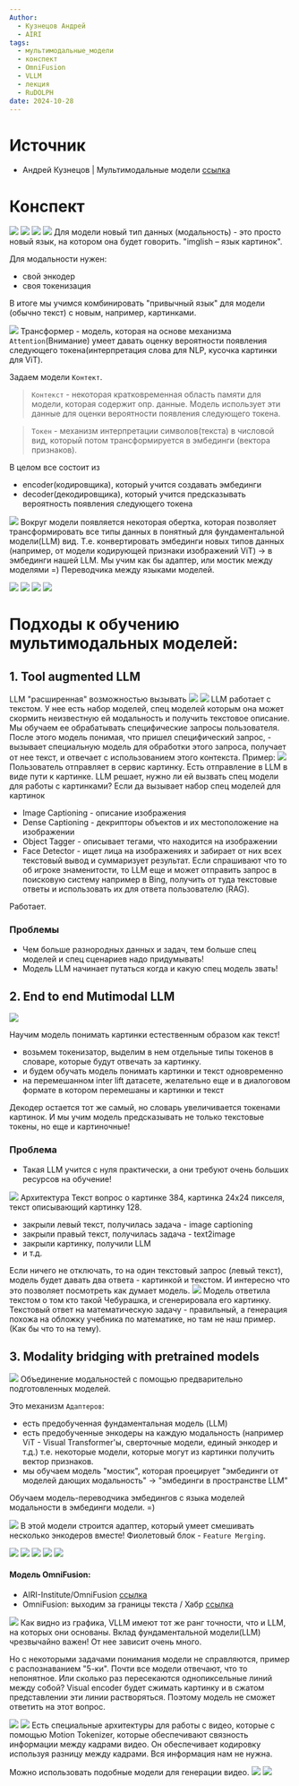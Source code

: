 ```yaml
---
Author:
  - Кузнецов Андрей
  - AIRI
tags:
  - мультимодальные_модели
  - конспект
  - OmniFusion
  - VLLM
  - лекция
  - RuDOLPH
date: 2024-10-28
---
```

# Источник

* Андрей Кузнецов | Мультимодальные модели [ссылка](https://vk.com/video-210514085_456239080)
# Конспект

![](../files/Конспект%20Андрей%20Кузнецов%20Мультимодальные%20модели,%20как%20научить%20языковые%20модели%20работать%20не%20только%20с%20текстом-20241029-5.png)
![](../files/Конспект%20Андрей%20Кузнецов%20Мультимодальные%20модели,%20как%20научить%20языковые%20модели%20работать%20не%20только%20с%20текстом-20241029-6.png)
![](../files/Конспект%20Андрей%20Кузнецов%20Мультимодальные%20модели,%20как%20научить%20языковые%20модели%20работать%20не%20только%20с%20текстом-20241029-7.png)
![](../files/Конспект%20Андрей%20Кузнецов%20Мультимодальные%20модели,%20как%20научить%20языковые%20модели%20работать%20не%20только%20с%20текстом-20241029-8.png)
Для модели новый тип данных (модальность) - это просто новый язык, на котором она будет говорить.
"imglish – язык картинок".

Для модальности нужен:
* свой энкодер
* своя токенизация

В итоге мы учимся комбинировать "привычный язык" для модели (обычно текст) с новым, например, картинками.

![](../files/Конспект%20Андрей%20Кузнецов%20Мультимодальные%20модели,%20как%20научить%20языковые%20модели%20работать%20не%20только%20с%20текстом-20241029-9.png)
Трансформер - модель, которая на основе механизма `Attention`(Внимание) умеет давать оценку вероятности появления следующего токена(интерпретация слова для NLP, кусочка картинки для ViT).

Задаем модели `Контект`. 
> `Контекст` - некоторая кратковременная область памяти для модели, которая содержит опр. данные. Модель использует эти данные для оценки вероятности появления следующего токена.

> `Токен` - механизм интерпретации символов(текста) в числовой вид, который потом трансформируется в эмбединги (вектора признаков).

В целом все состоит из 
* encoder(кодировщика), который учится создавать эмбединги
* decoder(декодировщика), который учится предсказывать вероятность появления следующего токена

![](../files/Конспект%20Андрей%20Кузнецов%20Мультимодальные%20модели,%20как%20научить%20языковые%20модели%20работать%20не%20только%20с%20текстом-20241029-10.png)
Вокруг модели появляется некоторая обертка, которая позволяет трансформировать все типы данных в понятный для фундаментальной модели(LLM) вид.
Т.е. конвертировать эмбединги новых типов данных (например, от модели кодирующей признаки изображений ViT) -> в эмбединги нашей LLM.
Мы учим как бы адаптер, или мостик между моделями =) Переводчика между языками моделей.

![](../files/Конспект%20Андрей%20Кузнецов%20Мультимодальные%20модели,%20как%20научить%20языковые%20модели%20работать%20не%20только%20с%20текстом-20241029-11.png)
![](../files/Конспект%20Андрей%20Кузнецов%20Мультимодальные%20модели,%20как%20научить%20языковые%20модели%20работать%20не%20только%20с%20текстом-20241029-12.png)
![](../files/Конспект%20Андрей%20Кузнецов%20Мультимодальные%20модели,%20как%20научить%20языковые%20модели%20работать%20не%20только%20с%20текстом-20241029-13.png)
![](../files/Конспект%20Андрей%20Кузнецов%20Мультимодальные%20модели,%20как%20научить%20языковые%20модели%20работать%20не%20только%20с%20текстом-20241029-14.png)
# Подходы к обучению мультимодальных моделей:

## 1. Tool augmented LLM

LLM "расширенная" возможностью вызывать
![](../files/Конспект%20Андрей%20Кузнецов%20Мультимодальные%20модели,%20как%20научить%20языковые%20модели%20работать%20не%20только%20с%20текстом-20241029-15.png)
![](../files/Конспект%20Андрей%20Кузнецов%20Мультимодальные%20модели,%20как%20научить%20языковые%20модели%20работать%20не%20только%20с%20текстом-20241029-16.png)
LLM работает с текстом.
У нее есть набор моделей, спец моделей которым она может скормить неизвестную ей модальность и получить текстовое описание.
Мы обучаем ее обрабатывать специфические запросы пользователя.
После этого модель понимая, что пришел специфический запрос, - вызывает специальную модель для обработки этого запроса, получает от нее текст, и отвечает с использованием этого контекста.
Пример:
![](../files/Конспект%20Андрей%20Кузнецов%20Мультимодальные%20модели,%20как%20научить%20языковые%20модели%20работать%20не%20только%20с%20текстом-20241029-17.png)
Пользователь отправляет в сервис картинку.
Есть отправление в LLM в виде пути к картинке.
LLM решает, нужно ли ей вызвать спец модели для работы с картинками?
Если да вызывает набор спец моделей для картинок
* Image Captioning - описание изображения
* Dense Captioning - декрипторы объектов и их местоположение на изображении
* Object Tagger - описывает тегами, что находится на изображении
* Face Detector - ищет лица на изображениях
и забирает от них всех текстовый вывод и суммаризует результат.
Если спрашивают что то об игроке знаменитости, то LLM еще и может отправить запрос в поисковую систему например в Bing, получить от туда текстовые ответы и использовать их для ответа пользователю (RAG).

Работает.
### Проблемы
* Чем больше разнородных данных и задач, тем больше спец моделей и спец сценариев надо придумывать!
* Модель LLM начинает путаться когда и какую спец модель звать!
## 2. End to end Mutimodal LLM

![](../files/Конспект%20Андрей%20Кузнецов%20Мультимодальные%20модели,%20как%20научить%20языковые%20модели%20работать%20не%20только%20с%20текстом-20241029-18.png)

Научим модель понимать картинки естественным образом как текст!
* возьмем токенизатор, выделим в нем отдельные типы токенов в словаре, которые будут отвечать за картинку.
* и будем обучать модель понимать картинки и текст одновременно
* на перемешанном inter lift датасете, желательно еще и в диалоговом формате в котором перемешаны и картинки и текст

Декодер остается тот же самый, но словарь увеличивается токенами картинок.
И мы учим модель предсказывать не только текстовые токены, но еще и картиночные!
### Проблема
* Такая LLM учится с нуля практически, а они требуют очень больших ресурсов на обучение!

![](../files/Конспект%20Андрей%20Кузнецов%20Мультимодальные%20модели,%20как%20научить%20языковые%20модели%20работать%20не%20только%20с%20текстом-20241029-19.png)
Архитектура
Текст вопрос о картинке 384, картинка 24х24 пикселя, текст описывающий картинку 128.

* закрыли левый текст, получилась задача - image captioning
* закрыли правый текст, получилась задача - text2image
* закрыли картинку, получили LLM
* и т.д.

Если ничего не отключать, то на один текстовый запрос (левый текст), модель будет давать два ответа - картинкой и текстом.
И интересно что это позволяет посмотреть как думает модель.
![](../files/Конспект%20Андрей%20Кузнецов%20Мультимодальные%20модели,%20как%20научить%20языковые%20модели%20работать%20не%20только%20с%20текстом-20241029-20.png)
Модель ответила текстом о том кто такой Чебурашка, и сгенерировала его картинку.
Текстовый ответ на математическую задачу - правильный, а генерация похожа на обложку учебника по математике, но там не наш пример. (Как бы что то на тему).
## 3. Modality bridging with pretrained models

![](../files/Конспект%20Андрей%20Кузнецов%20Мультимодальные%20модели,%20как%20научить%20языковые%20модели%20работать%20не%20только%20с%20текстом-20241029-21.png)
Объединение модальностей с помощью предварительно подготовленных моделей.

Это механизм `Адаптеров`:
* есть предобученная фундаментальная модель (LLM)
* есть предобученные энкодеры на каждую модальность (например ViT - Visual Transformer'ы, сверточные модели, единый энкодер и т.д.)
т.е. некоторые модели, которые могут из картинки получить вектор признаков.
* мы обучаем модель "мостик", которая проецирует 
"эмбединги от моделей дающих модальность" -> "эмбединги в пространстве LLM"

Обучаем модель-переводчика эмбедингов с языка моделей модальности в эмбединги модели.
=)

![](../files/Конспект%20Андрей%20Кузнецов%20Мультимодальные%20модели,%20как%20научить%20языковые%20модели%20работать%20не%20только%20с%20текстом-20241029-22.png)
В этой модели строится адаптер, который умеет смешивать несколько энкодеров вместе!
Фиолетовый блок - `Feature Merging`.

![](../files/Конспект%20Андрей%20Кузнецов%20Мультимодальные%20модели,%20как%20научить%20языковые%20модели%20работать%20не%20только%20с%20текстом-20241029-23.png)
![](../files/Конспект%20Андрей%20Кузнецов%20Мультимодальные%20модели,%20как%20научить%20языковые%20модели%20работать%20не%20только%20с%20текстом-20241029-24.png)
![](../files/Конспект%20Андрей%20Кузнецов%20Мультимодальные%20модели,%20как%20научить%20языковые%20модели%20работать%20не%20только%20с%20текстом-20241029-25.png)
![](../files/Конспект%20Андрей%20Кузнецов%20Мультимодальные%20модели,%20как%20научить%20языковые%20модели%20работать%20не%20только%20с%20текстом-20241029-26.png)
![](../files/Конспект%20Андрей%20Кузнецов%20Мультимодальные%20модели,%20как%20научить%20языковые%20модели%20работать%20не%20только%20с%20текстом-20241029-27.png)
#### Модель OmniFusion:
* AIRI-Institute/OmniFusion [ссылка](https://github.com/AIRI-Institute/omnifusion)
* OmniFusion: выходим за границы текста / Хабр [ссылка](https://habr.com/ru/companies/airi/articles/775108/)

![](../files/Конспект%20Андрей%20Кузнецов%20Мультимодальные%20модели,%20как%20научить%20языковые%20модели%20работать%20не%20только%20с%20текстом-20241029-28.png)
Как видно из графика, VLLM имеют тот же ранг точности, что и LLM, на которых они основаны.
Вклад фундаментальной модели(LLM) чрезвычайно важен! От нее зависит очень много.

Но с некоторыми задачами понимания модели не справляются, пример с распознаванием "5-ки". Почти все модели отвечают, что то непонятное.
Или сколько раз пересекаются однопиксельные линий между собой?
Visual encoder будет сжимать картинку и в сжатом представлении эти линии растворяться. Поэтому модель не сможет ответить на этот вопрос.

![](../files/Конспект%20Андрей%20Кузнецов%20Мультимодальные%20модели,%20как%20научить%20языковые%20модели%20работать%20не%20только%20с%20текстом-20241029.png)
![](../files/Конспект%20Андрей%20Кузнецов%20Мультимодальные%20модели,%20как%20научить%20языковые%20модели%20работать%20не%20только%20с%20текстом-20241029-29.png)
Есть специальные архитектуры для работы с видео, которые с помощью Motion Tokenizer, которые обеспечивают связность информации между кадрами видео.
Он обеспечивает кодировку используя разницу между кадрами. Вся информация нам не нужна.

Можно использовать подобные модели для генерации видео.
![](../files/Конспект%20Андрей%20Кузнецов%20Мультимодальные%20модели,%20как%20научить%20языковые%20модели%20работать%20не%20только%20с%20текстом-20241029-30.png)
![](../files/Конспект%20Андрей%20Кузнецов%20Мультимодальные%20модели,%20как%20научить%20языковые%20модели%20работать%20не%20только%20с%20текстом-20241029-31.png)
